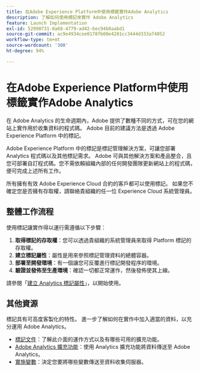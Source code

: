 ```yaml
---
title: 在Adobe Experience Platform中使用標籤實作Adobe Analytics
description: 了解如何使用標記來實作 Adobe Analytics
feature: Launch Implementation
exl-id: 52990731-8a68-4779-ad42-6ec94b0aabd1
source-git-commit: ac9e4934cee0178fb00e4201cc3444d333a74052
workflow-type: tm+mt
source-wordcount: '308'
ht-degree: 94%

---
```


# 在Adobe Experience Platform中使用標籤實作Adobe Analytics

在 Adobe Analytics 的生命週期內，Adobe 提供了數種不同的方式，可在您的網站上實作用於收集資料的程式碼。 Adobe 目前的建議方法是透過 Adobe Experience Platform 中的標記。

Adobe Experience Platform 中的標記是標記管理解決方案，可讓您部署 Analytics 程式碼以及其他標記需求。 Adobe 可與其他解決方案和產品整合，且您可部署自訂程式碼。您不需依賴組織內部的任何開發團隊更新網站上的程式碼，便可完成上述所有工作。

所有擁有有效 Adobe Experience Cloud 合約的客戶都可以使用標記。 如果您不確定您是否擁有存取權，請聯絡貴組織的任一位 Experience Cloud 系統管理員。

## 整體工作流程

使用標記讓實作得以運行需遵循以下步驟：

1. **取得標記的存取權**：您可以透過貴組織的系統管理員來取得 Platform 標記的存取權。
2. **建立標記屬性**：屬性是用來參照標記管理資料的總體容器。
3. **部署至開發環境**：有一個讓您可反覆進行標記開發程序的環境。
4. **驗證並發佈至生產環境**：確認一切都正常運作，然後發佈使其上線。

請參閱「[建立 Analytics 標記屬性](create-analytics-property.md)」，以開始使用。

## 其他資源

標記具有可高度客製化的特性。 進一步了解如何在實作中加入適當的資料，以充分運用 Adobe Analytics。

* [標記文件](https://experienceleague.adobe.com/docs/experience-platform/tags/home.html#)：了解此介面的運作方式以及有哪些可用的擴充功能。
* [Adobe Analytics 擴充功能](https://experienceleague.adobe.com/docs/experience-platform/tags/extensions/adobe/analytics/overview.html?lang=zh-Hant)：使用 Analytics 擴充功能將資料傳送至 Adobe Analytics。
* [實施變數](../vars/overview.md)：決定您要將哪些變數傳送至資料收集伺服器。
